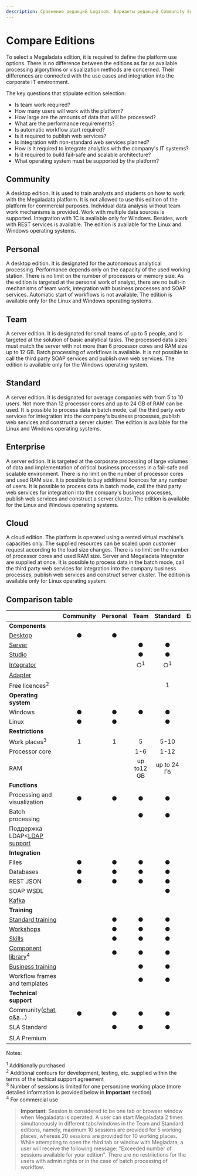 ```yaml
---
description: Сравнение редакций Loginom. Варианты редакций Community Edition, Personal, Team, Standard, Enterprise. Сравнение возможностей импорта и экспорта данных, обработки, визуализации, подключений.
---
```


# Compare Editions

To select a Megaladata edition, it is required to define the platform use options. There is no difference between the editions as far as available processing algorythms or visualization methods are concerned. Their differences are connected with the use cases and integration into the corporate IT environment.

The key questions that stipulate edition selection:

* Is team work required?
* How many users will work with the platform?
* How large are the amounts of data  that will be processed?
* What are the performance requirements?
* Is automatic workflow start required?
* Is it required to publish web services?
* Is integration with non-standard web services planned?
* How is it required to integrate analytics with the company's IT systems?
* Is it required to build fail-safe and scalable architecture?
* What operating system must be supported by the platform?

## Community

A desktop edition. It is used to train analysts and students on how to work with the Megaladata platform. It is not allowed to use this edition of the platform for commercial purposes. Individual data analysis without team work mechanisms is provided. Work with multiple data sources is supported. Integration with 1C is available only for Windows. Besides, work with REST services is available. The edition is available for the Linux and Windows operating systems.

## Personal

A desktop edition. It is designated for the autonomous analytical processing. Performance depends only on the capacity of the used working station. There is no limit on the number of processors or memory size. As the edition is targeted at the personal work of analyst, there are no built-in mechanisms of team work, integration with business processes and SOAP services. Automatic start of workflows is not available. The edition is available only for the Linux and Windows operating systems.

## Team

A server edition. It is designated for small teams of up to 5 people, and is targeted at the solution of basic analytical tasks. The processed data sizes must match the server with not more than 6 processor cores and RAM size up to 12 GB. Batch processing of workflows is available. It is not possible to call the third party SOAP services and publish own web services. The edition is available only for the Windows operating system.

## Standard

A server edition. It is designated for average companies with from 5 to 10 users. Not more than 12 processor cores and up to 24 GB of RAM can be used. It is possible to process data in batch mode, call the third party web services for integration into the company's business processes, publish web services and construct a server cluster. The edition is available for the Linux and Windows operating systems.

## Enterprise

A server edition. It is targeted at the corporate processing of large volumes of data and implementation of critical business processes in a fail-safe and scalable environment. There is no limit on the number of processor cores and used RAM size. It is possible to buy additional licences for any number of users. It is possible to process data in batch mode, call the third party web services for integration into the company's business processes, publish web services and construct a server cluster. The edition is available for the Linux and Windows operating systems.

## Cloud

A cloud edition. The platform is operated using a rented virtual machine's capacities only. The supplied resources can be scaled upon customer request according to the load size changes. There is no limit on the number of processor cores and used RAM size. Server and Megaladata Integrator are supplied at once. It is possible to process data in the batch mode, call the third party web services for integration into the company business processes, publish web services and construct server cluster. The edition is available only for Linux operating system.

## Comparison table

|                          | Community | Personal | Team | Standard | Enterprise | Cloud |
|:-------------------------|:---------:|:--------:|:--------:|:--------:|:----------:|:------:|
| **Components** |           |          |          |          |            |        |
| [Desktop](./components-platform.md#desktop) | ● | ● |          |          |            |        |
| [Server](./components-platform.md#server) |           |          | ● | ● | ● | ● |
| [Studio](./components-platform.md#studio) |           |          | ● | ● | ● | ● |
| [Integrator](./components-platform.md#integrator) |           |          | ○<sup>1</sup> | ○<sup>1</sup> | ● | ● |
| [Adapter](./components-platform.md#adapter) |           |          |          |          | ● |        |
| Free licences<sup>2</sup> |    |          |          | 1 | 3 |        |
| **Operating system** |           |          |          |          |            |        |
| Windows | ● | ● | ● | ● | ● |        |
| Linux | ● | ● |          | ● | ● | ● |
| **Restrictions** |           |          |          |          |            |        |
| Work places<sup>3</sup> | 1 | 1 | 5 | 5-10 | 10-∞ | 1-∞ |
| Processor core |           |          | 1-6 | 1-12 | ∞ | ∞ |
| RAM |           |          | up to12 GB | up to 24 Гб | ∞ | ∞ |
| **Functions** |           |          |          |          |            |        |
| Processing and visualization | ● | ● | ● | ● | ● | ● |
| Batch processing |           |          | ● | ● | ● | ● |
| Поддержка LDAP<[LDAP support](./admin/ldap.md) |           |          |          |          | ● | ● |
| **Integration** |           |          |          |          |            |        |
| Files | ● | ● | ● | ● | ● | ● |
| Databases | ● | ● | ● | ● | ● | ● |
| REST JSON | ● | ● | ● | ● | ● | ● |
| SOAP WSDL |           |          |          | ● | ● | ● |
| [Kafka](./integration/connections/list/kafka.md) | |  |   |          | ● | ● |
| **Training** |           |          |          |          |            |        |
| [Standard training](https://skills.loginom.ru/marketplace/1/category/%D0%91%D0%B0%D0%B7%D0%BE%D0%B2%D1%8B%D0%B5_%D0%BA%D1%83%D1%80%D1%81%D1%8B) |           | ● | ● | ● | ● |        |
| [Workshops](https://mastering.loginom.ru/) |           | ● | ● | ● | ● |        |
| [Skills](https://skills.loginom.ru/marketplace/6/category/%D0%9D%D0%B0%D0%B2%D1%8B%D0%BA%D0%B8) |           | ● | ● | ● | ● |        |
| [Component library](https://marketplace.loginom.ru/libraries/)<sup>4</sup> | | ● | ● | ● | ● |        |
| [Business training](https://skills.loginom.ru/marketplace/2/category/%D0%91%D0%B8%D0%B7%D0%BD%D0%B5%D1%81-%D0%BA%D1%83%D1%80%D1%81%D1%8B) |           |          | ● | ● | ● |        |
| Workflow frames and templates |        |          | ● | ● | ● |        |
| **Technical support** |           |          |          |          |            |        |
| Community([chat](https://t.me/loginom_chat), [q&a](https://qa.loginom.ru/)…) | ● | ● | ● | ● | ● | ● |
| SLA Standard |           | ● | ● | ● | ● | ○<sup>1</sup> |
| SLA Premium |           |          |          |          | ○<sup>1</sup> | &nbsp; |

Notes:

<sup>1</sup> Additionally purchased  
<sup>2</sup> Additional contours for development, testing, etc. supplied within the terms of the techical support agreement  
<sup>3</sup> Number of sessions is limited for one person/one working place (more detailed information is provided below in **Important** section)  
<sup>4</sup> For commercial use


> **Important**: Session is considered to be one tab or browser window when Megaladata is operated. A user can start Megaladata 2 times simultaneously in different tabs/windows in the Team and Standard editions, namely, maximum 10 sessions are provided for 5 working places, whereas 20 sessions are provided for 10 working places. While attempting to open the third tab or window with Megladata, a user will receive the following message: "Exceeded number of sessions available for your edition". There are no restriictions for the users with admin rights or in the case of batch processing of workflow.
